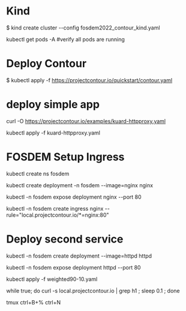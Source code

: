 # Kind

 $ kind create cluster --config fosdem2022_contour_kind.yaml

kubectl get pods -A #verify all pods are running

# Deploy Contour

 $ kubectl apply -f https://projectcontour.io/quickstart/contour.yaml

# deploy simple app

curl -O https://projectcontour.io/examples/kuard-httpproxy.yaml

kubectl apply -f kuard-httpproxy.yaml

# FOSDEM Setup Ingress

kubectl create ns fosdem

kubectl create deployment -n fosdem --image=nginx nginx

kubectl -n fosdem expose deployment nginx --port 80

kubectl -n fosdem create ingress nginx --rule="local.projectcontour.io/*=nginx:80"

# Deploy second service 

kubectl -n fosdem create deployment --image=httpd httpd

kubectl -n fosdem expose deployment httpd --port 80

kubectl apply -f weighted90-10.yaml


while true; do curl -s local.projectcontour.io | grep h1 ; sleep 0.1 ; done

tmux 
ctrl+B+%
ctrl+N